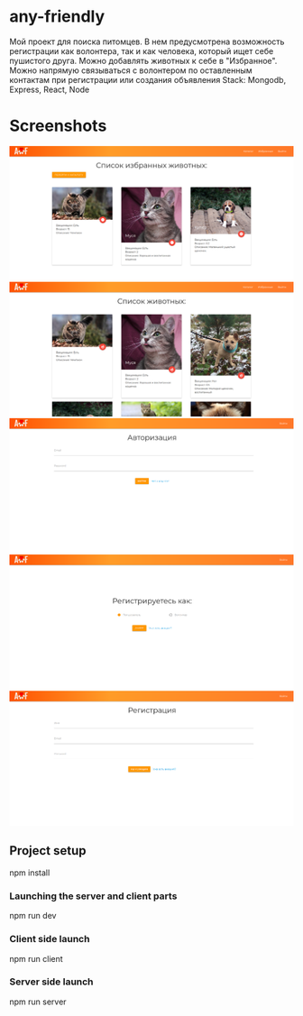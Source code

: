 # any-friendly
Мой проект для поиска питомцев. В нем предусмотрена возможность регистрации как волонтера, так и как человека, который ищет себе пушистого друга. Можно добавлять животных к себе в "Избранное". Можно напрямую связываться с волонтером по оставленным контактам при регистрации или создания объявления
Stack: Mongodb, Express, React, Node

# Screenshots
![Image alt](https://github.com/rubenshteyn/any-friendly-mern/blob/main/client/src/media/likes.png)
![Image alt](https://github.com/rubenshteyn/any-friendly-mern/blob/main/client/src/media/list.png)
![Image alt](https://github.com/rubenshteyn/any-friendly-mern/blob/main/client/src/media/login.png)
![Image alt](https://github.com/rubenshteyn/any-friendly-mern/blob/main/client/src/media/regFirstStep.png)
![Image alt](https://github.com/rubenshteyn/any-friendly-mern/blob/main/client/src/media/regSecondStep.png)

## Project setup
npm install

### Launching the server and client parts
npm run dev

### Сlient side launch
npm run client

### Server side launch
npm run server
